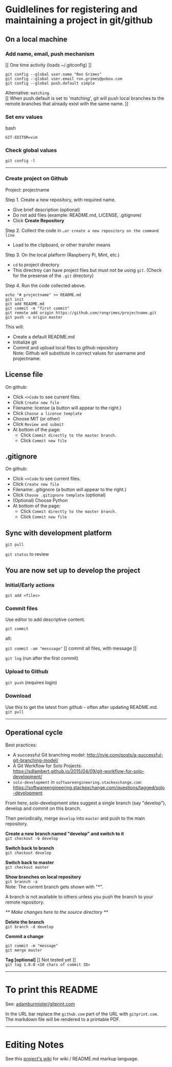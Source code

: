 # Guidlelines for registering and maintaining a project in git/github

## On a local machine

### Add name, email, push mechanism
[[ One time activity (loads ~/.gitconfig) ]] 

```
git config --global user.name "Ron Grimes"
git config --global user.email ron.grimes@pobox.com
git config --global push.default simple
```  
Alternative: `matching`.  
[[ When push.default is set to 'matching', git will push local branches to the remote branches that already exist with the same name. ]] 

### Set env values
bash
```
GIT-EDITOR=vim
```

### Check global values   
`git config -l`

---

### Create project on Github
Project: projectname

Step 1. Create a new repository, with required name.
* Give brief description (optional)
* Do not add files (example: README.md, LICENSE, .gitignore)
* Click **Create Repository**

Step 2. Collect the code in `…or create a new repository on the command line`
* Load to the clipboard, or other transfer means

Step 3. On the local platform (Raspberry Pi, Mint, etc.)
* `cd` to project directory
* This directroy can have project files but must not be using `git`. (Check for the presense of the `.git` directory)

Step 4. Run the code collected above.

```
echo "# projectname" >> README.md
git init
git add README.md
git commit -m "first commit"
git remote add origin https://github.com/rongrimes/projectname.git
git push -u origin master
```

This will:
* Create a default README.md
* Initialize git
* Commit and upload local files to github repository  
Note: Github will substitute in correct values for username and projectname.

## License file
On github:
* Click `<>Code` to see current files.
* Click `Create new file`
* Filename: license (a button will appear to the right.)
* Click `Choose a license template`
* Choose MIT (or other)
* Click `Review and submit`
* At bottom of the page:
  * Click `Commit directly to the master branch. `
  * Click `Commit new file`

## .gitignore
On github:
* Click `<>Code` to see current files.
* Click `Create new file`
* Filename: .gitignore (a button will appear to the right.)
* Click `Choose .gitignore template` (optional)
* (Optional) Choose Python
* At bottom of the page:
  * Click `Commit directly to the master branch. `
  * Click `Commit new file`


## Sync with development platform
```
git pull
```
`git status`  to review

You are now set up to develop the project
---

### Initial/Early actions  
`git add <files>`

### Commit files   
Use editor to add descriptive content.

`git commit`

alt: 

`git commit -am "messsage"`   [[ commit all files, with message ]]  

`git log` (run after the first commit)
   
### Upload to Github
`git push`  (requires login)

### Download
Use this to get the latest from _github_ - often after updating README.md.  
`git pull`

---

## Operational cycle

Best practices:
* A successful Git branching model: http://nvie.com/posts/a-successful-git-branching-model/
* A Git Workflow for Solo Projects: https://sdlambert.github.io/2015/04/09/git-workflow-for-solo-development/
* `solo-development` in `softwareengineering.stackexchange.com`: https://softwareengineering.stackexchange.com/questions/tagged/solo-development

From here, solo-development sites suggest a single branch (say "develop"), develop and commit on this branch.

Then periodically, merge `develop` into `master` and push to the main repository. 

**Create a new branch named "develop" and switch to it**  
`git checkout -b develop`

**Switch back to branch**  
`git checkout develop`
   
**Switch back to master**  
`git checkout master`
   
**Show branches on local repository**  
`git brannch -a`  
Note: The current branch gets shown with "*".

A branch is not available to others unless you push the branch to your remote repository.

_** Make changes here to the source directory **_

**Delete the branch**  
`git branch -d develop`
   
**Commit a change**  
```
git commit -m "message"
git merge master
```

**Tag [optional]**  [[ Not tested yet ]]  
`git tag 1.0.0 <10 chars of commit ID>`
  
---
# To print this README

See: [adamburmister/gitprint.com](https://github.com/adamburmister/gitprint.com)

In the URL bar replace the `github.com` part of the URL with `gitprint.com`. The markdown file will be rendered to a printable PDF.

---
# Editing Notes

See this [project's wiki](https://github.com/rongrimes/git_instructions/wiki) for wiki / README.md markup language.
